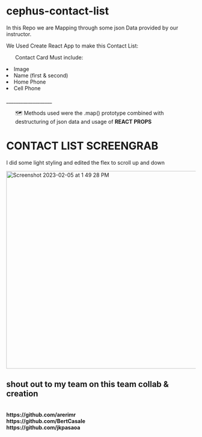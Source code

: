 # cephus-contact-list
In this Repo we are Mapping through some json Data provided by our instructor.

We Used Create React App to make this Contact List: 
  <ul>Contact Card Must include:</ul>
  <li>Image</li>
  <li>Name (first & second)</li>
  <li>Home Phone</li>
  <li>Cell Phone</li>
  <br>
  ___________________
  
  <ul>🗺️ Methods used were the .map() prototype combined with destructuring of json data and usage of <strong>REACT PROPS</strong></ul>
  <h1>CONTACT LIST SCREENGRAB</h1>
  <p>I did some light styling and edited the flex to scroll up and down</p>
  
  <img width="526" alt="Screenshot 2023-02-05 at 1 49 28 PM" src="https://user-images.githubusercontent.com/113807743/216838949-944903e1-c25c-4584-9d7e-ea763f2f0c60.png">

<h2> shout out to my team on this team collab & creation</h2>
<br>
<strong>https://github.com/arerimr</strong>
<br>
<strong>https://github.com/BertCasale</strong>
<br>
<strong>https://github.com/jkpasaoa</strong>
